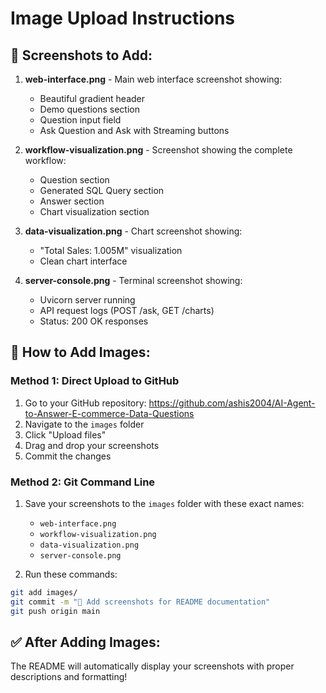 # Image Upload Instructions

## 📸 Screenshots to Add:

1. **web-interface.png** - Main web interface screenshot showing:
   - Beautiful gradient header
   - Demo questions section
   - Question input field
   - Ask Question and Ask with Streaming buttons

2. **workflow-visualization.png** - Screenshot showing the complete workflow:
   - Question section
   - Generated SQL Query section  
   - Answer section
   - Chart visualization section

3. **data-visualization.png** - Chart screenshot showing:
   - "Total Sales: 1.005M" visualization
   - Clean chart interface

4. **server-console.png** - Terminal screenshot showing:
   - Uvicorn server running
   - API request logs (POST /ask, GET /charts)
   - Status: 200 OK responses

## 🚀 How to Add Images:

### Method 1: Direct Upload to GitHub
1. Go to your GitHub repository: https://github.com/ashis2004/AI-Agent-to-Answer-E-commerce-Data-Questions
2. Navigate to the `images` folder
3. Click "Upload files"
4. Drag and drop your screenshots
5. Commit the changes

### Method 2: Git Command Line
1. Save your screenshots to the `images` folder with these exact names:
   - `web-interface.png`
   - `workflow-visualization.png` 
   - `data-visualization.png`
   - `server-console.png`

2. Run these commands:
```bash
git add images/
git commit -m "📸 Add screenshots for README documentation"
git push origin main
```

## ✅ After Adding Images:
The README will automatically display your screenshots with proper descriptions and formatting!
